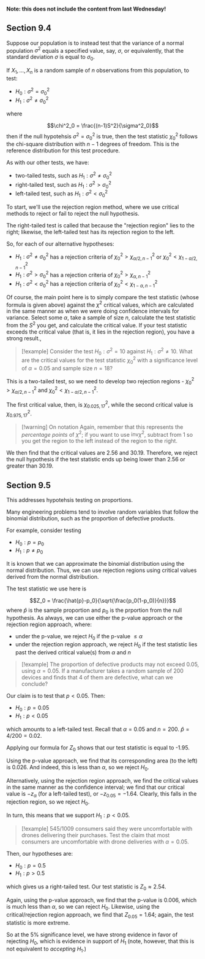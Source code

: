 **Note: this does not include the content from last Wednesday!**

## Section 9.4

Suppose our population is to instead test that the variance of a normal population $\sigma^2$ equals a specified value, say, $\sigma$, or equivalently, that the standard deviation $\sigma$ is equal to $\sigma_0$.

If $X_1, \ldots, X_n$ is a random sample of $n$ observations from this population, to test:
- $H_0: \sigma^2 = \sigma^2_0$
- $H_1: \sigma^2 \neq \sigma^2_0$

where

$$\chi^2_0 = \frac{(n-1)S^2}{\sigma^2_0}$$
then if the null hypotehsis $\sigma^2 = \sigma^2_0$ is true, then the test statistic $\chi_0^2$ follows the chi-square distribution with $n-1$ degrees of freedom. This is the reference distribution for this test procedure.

As with our other tests, we have:
- two-tailed tests, such as $H_1: \sigma^2 \neq \sigma_0^2$
- right-tailed test, such as $H_1: \sigma^2 \gt \sigma_0^2$
- left-tailed test, such as $H_1: \sigma^2 \lt \sigma^2_0$

To start, we'll use the rejection region method, where we use critical methods to reject or fail to reject the null hypothesis.

The right-tailed test is called that because the "rejection region" lies to the right; likewise, the left-tailed test has its rejection region to the left.

So, for each of our alternative hypotheses:
- $H_1: \sigma^2 \neq \sigma_0^2$ has a rejection criteria of $\chi^2_0 \gt \chi^2_{\alpha/2, n-1}$ or $\chi^2_0 \lt \chi^2_{1-\alpha/2, n-1}$
- $H_1: \sigma^2 \gt \sigma_0^2$ has a rejection criteria of $\chi^2_0 \gt \chi^2_{\alpha, n-1}$
- $H_1: \sigma^2 \lt \sigma^2_0$ has a rejection criteria of $\chi^2_0 \lt \chi^2_{1-\alpha, n-1}$

Of course, the main point here is to simply compare the test statistic (whose formula is given above) against the $\chi^2$ critical values, which are calculated in the same manner as when we were doing confidence intervals for variance. Select some $\alpha$, take a sample of size $n$, calculate the test statistic from the $S^2$ you get, and calculate the critical value. If your test statistic exceeds the critical value (that is, it lies in the rejection region), you have a strong result.,

> [!example]
>  Consider the test $H_0: \sigma^2 = 10$ against $H_1: \sigma^2 \neq 10$. What are the critical values for the test statistic $\chi_0^2$ with a significance level of $\alpha = 0.05$ and sample size $n = 18$?

This is a two-tailed test, so we need to develop two rejection regions - $\chi^2_0 \gt \chi^2_{\alpha/2, n-1}$ and $\chi^2_0 \lt \chi^2_{1-\alpha/2, n-1}$.

The first critical value, then, is $\chi^2_{0.025, 17}$, while the second critical value is $\chi^2_{0.975, 17}$.

> [!warning] On notation
> Again, remember that this represents the *percentage points* of $\chi^2$; if you want to use $\text{inv}\chi^2$, subtract from 1 so you get the region to the left instead of the region to the right.

We then find that the critical values are 2.56 and 30.19. Therefore, we reject the null hypothesis if the test statistic ends up being lower than 2.56 or greater than 30.19.

## Section 9.5
This addresses hypotehsis testing on proportions.

Many engineering problems tend to involve random variables that follow the binomial distribution, such as the proportion of defective products.

For example, consider testing
- $H_0: p = p_0$
- $H_1: p \neq p_0$

It is known that we can approximate the binomial distribution using the normal distribution. Thus, we can use rejection regions using critical values derived from the normal distribution.

The test statistic we use here is

$$Z_0 = \frac{\hat{p}-p_0}{\sqrt{\frac{p_0(1-p_0)}{n}}}$$
where $\hat{p}$ is the sample proportion and $p_0$ is the prportion from the null hypothesis. As always, we can use either the p-value approach or the rejection region approach, where:
- under the p-value, we reject $H_0$ if the p-value $\leq \alpha$
- under the rejection region approach, we reject $H_0$ if the test statistic lies past the derived critical value(s) from $\alpha$ and $n$

> [!example]
> The proportion of defective products may not exceed 0.05, using $\alpha = 0.05$. If a manufacturer takes a random sample of 200 devices and finds that 4 of them are defective, what can we conclude?

Our claim is to test that $p \lt 0.05$. Then:
- $H_0: p = 0.05$
- $H_1: p \lt 0.05$

which amounts to a left-tailed test. Recall that $\alpha = 0.05$ and $n = 200$. $\hat{p} = 4/200 = 0.02$.

Applying our formula for $Z_0$ shows that our test statistic is equal to -1.95.

Using the p-value approach, we find that its corresponding area (to the left) is 0.026. And indeed, this is less than $\alpha$, so we reject $H_0$.

Alternatively, using the rejection region approach, we find the critical values in the same manner as the confidence interval; we find that our critical value is $-z_{\alpha}$ (for a left-tailed test), or $-z_{0.05} = -1.64$. Clearly, this falls in the rejection region, so we reject $H_0$. 

In turn, this means that we support $H_1: p \lt 0.05$.

> [!example]
> 545/1009 consumers said they were uncomfortable with drones delivering their purchases. Test the claim that most consumers are uncomfortable with drone deliveries with $\alpha = 0.05$.

Then, our hypotheses are:
- $H_0: p = 0.5$
- $H_1: p \gt 0.5$

which gives us a right-tailed test. Our test statistic is $Z_0 \approx 2.54$.

Again, using the p-value approach, we find that the p-value is 0.006, which is much less than $\alpha$, so we can reject $H_0$. Likewise, using the critical/rejection region approach, we find that $Z_{0.05} = 1.64$; again, the test statistic is more extreme.

So at the 5% significance level, we have strong evidence in favor of rejecting $H_0$, which is evidence in support of $H_1$ (note, however, that this is not equivalent to *accepting* $H_1$.)



